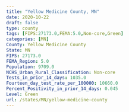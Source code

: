 ```yaml
---
title: "Yellow Medicine County, MN"
date: 2020-10-22
draft: false
type: county
tags: [FIPS:27173.0,FEMA:5.0,Non-core,Green]
categories: [MN]
County: Yellow Medicine County
State: MN
FIPS: 27173.0
FEMA_Region: 5.0
Population: 9709.0
NCHS_Urban_Rural_Classification: Non-core
Tests_in_prior_14_days: 1035.0
Fourteen_day_test_rate_per_100000: 10660.0
Percent_Positivity_in_prior_14_days: 0.045
Level: Green
url: /states/MN/yellow-medicine-county
---
```



